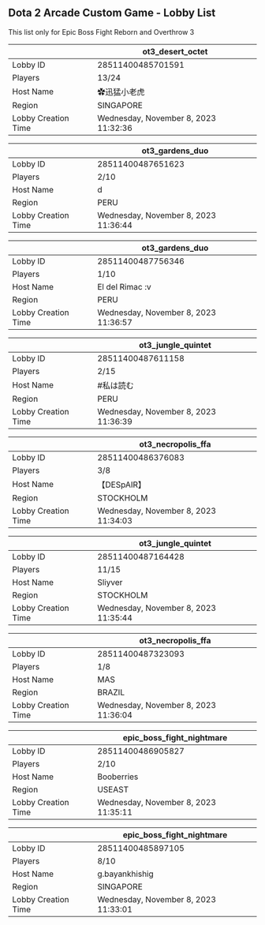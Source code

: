 ## Dota 2 Arcade Custom Game - Lobby List

This list only for Epic Boss Fight Reborn and Overthrow 3

|  | ot3_desert_octet |
| ------ | ------ |
| Lobby ID | 28511400485701591 |
| Players | 13/24 |
| Host Name | ✿迅猛小老虎 |
| Region | SINGAPORE |
| Lobby Creation Time | Wednesday, November 8, 2023 11:32:36 |


|  | ot3_gardens_duo |
| ------ | ------ |
| Lobby ID | 28511400487651623 |
| Players | 2/10 |
| Host Name | d |
| Region | PERU |
| Lobby Creation Time | Wednesday, November 8, 2023 11:36:44 |


|  | ot3_gardens_duo |
| ------ | ------ |
| Lobby ID | 28511400487756346 |
| Players | 1/10 |
| Host Name | El del Rimac :v |
| Region | PERU |
| Lobby Creation Time | Wednesday, November 8, 2023 11:36:57 |


|  | ot3_jungle_quintet |
| ------ | ------ |
| Lobby ID | 28511400487611158 |
| Players | 2/15 |
| Host Name | #私は読む |
| Region | PERU |
| Lobby Creation Time | Wednesday, November 8, 2023 11:36:39 |


|  | ot3_necropolis_ffa |
| ------ | ------ |
| Lobby ID | 28511400486376083 |
| Players | 3/8 |
| Host Name | 【﻿DESpAIR】 |
| Region | STOCKHOLM |
| Lobby Creation Time | Wednesday, November 8, 2023 11:34:03 |


|  | ot3_jungle_quintet |
| ------ | ------ |
| Lobby ID | 28511400487164428 |
| Players | 11/15 |
| Host Name | Sliyver |
| Region | STOCKHOLM |
| Lobby Creation Time | Wednesday, November 8, 2023 11:35:44 |


|  | ot3_necropolis_ffa |
| ------ | ------ |
| Lobby ID | 28511400487323093 |
| Players | 1/8 |
| Host Name | MAS |
| Region | BRAZIL |
| Lobby Creation Time | Wednesday, November 8, 2023 11:36:04 |


|  | epic_boss_fight_nightmare |
| ------ | ------ |
| Lobby ID | 28511400486905827 |
| Players | 2/10 |
| Host Name | Booberries |
| Region | USEAST |
| Lobby Creation Time | Wednesday, November 8, 2023 11:35:11 |


|  | epic_boss_fight_nightmare |
| ------ | ------ |
| Lobby ID | 28511400485897105 |
| Players | 8/10 |
| Host Name | g.bayankhishig |
| Region | SINGAPORE |
| Lobby Creation Time | Wednesday, November 8, 2023 11:33:01 |



